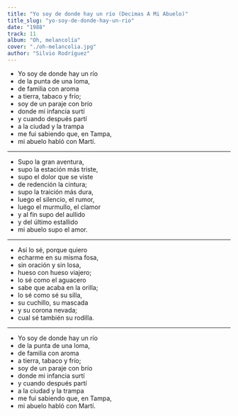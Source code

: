 ```yaml
---
title: "Yo soy de donde hay un río (Decimas A Mi Abuelo)"
title_slug: "yo-soy-de-donde-hay-un-rio"
date: "1988"
track: 11
album: "Oh, melancolía"
cover: "./oh-melancolia.jpg"
author: "Silvio Rodríguez"
---
```


- Yo soy de donde hay un río
- de la punta de una loma,
- de familia con aroma
- a tierra, tabaco y frío;
- soy de un paraje con brío
- donde mi infancia surtí
- y cuando después partí
- a la ciudad y la trampa
- me fui sabiendo que, en Tampa,
- mi abuelo habló con Martí.

---

- Supo la gran aventura,
- supo la estación más triste,
- supo el dolor que se viste
- de redención la cintura;
- supo la traición más dura,
- luego el silencio, el rumor,
- luego el murmullo, el clamor
- y al fin supo del aullido
- y del último estallido
- mi abuelo supo el amor.

---

- Así lo sé, porque quiero
- echarme en su misma fosa,
- sin oración y sin losa,
- hueso con hueso viajero;
- lo sé como el aguacero
- sabe que acaba en la orilla;
- lo sé como sé su silla,
- su cuchillo, su mascada
- y su corona nevada;
- cual sé también su rodilla.

---

- Yo soy de donde hay un río
- de la punta de una loma,
- de familia con aroma
- a tierra, tabaco y frío;
- soy de un paraje con brío
- donde mi infancia surtí
- y cuando después partí
- a la ciudad y la trampa
- me fui sabiendo que, en Tampa,
- mi abuelo habló con Martí.
